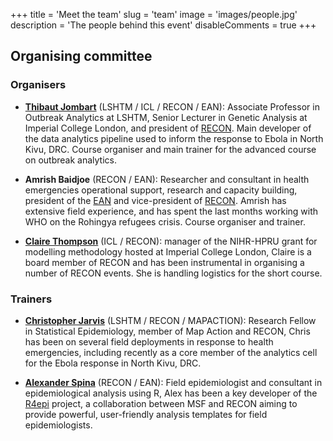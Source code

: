 +++
title = 'Meet the team'
slug = 'team'
image = 'images/people.jpg'
description = 'The people behind this event'
disableComments = true
+++




## Organising committee

### Organisers

* [**Thibaut Jombart**](https://thibautjombart.netlify.com/) (LSHTM / ICL /
  RECON / EAN): Associate Professor in Outbreak Analytics at LSHTM, Senior
  Lecturer in Genetic Analysis at Imperial College London, and president of
  [RECON](https://www.repidemicsconsortium.org/). Main developer of the data
  analytics pipeline used to inform the response to Ebola in North Kivu,
  DRC. Course organiser and main trainer for the advanced course on outbreak
  analytics.


* **Amrish Baidjoe** (RECON / EAN): Researcher and consultant in health
  emergencies operational support, research and capacity building, president of
  the [EAN](https://epietalumni.net/) and vice-president of
  [RECON](https://www.repidemicsconsortium.org/). Amrish has extensive field
  experience, and has spent the last months working with WHO on the Rohingya
  refugees crisis. Course organiser and trainer.


* [**Claire Thompson**](https://www.imperial.ac.uk/people/c.thomson) (ICL /
  RECON): manager of the NIHR-HPRU grant for modelling methodology hosted at
  Imperial College London, Claire is a board member of RECON and has been
  instrumental in organising a number of RECON events. She is handling logistics
  for the short course.




### Trainers

* [**Christopher Jarvis**](https://uk.linkedin.com/in/c-jarvis) (LSHTM / RECON /
  MAPACTION): Research Fellow in Statistical Epidemiology, member of Map Action
  and RECON, Chris has been on several field deployments in response to health
  emergencies, including recently as a core member of the analytics cell for the
  Ebola response in North Kivu, DRC.


* [**Alexander Spina**](https://github.com/aspina7) (RECON / EAN): Field
  epidemiologist and consultant in epidemiological analysis using R, Alex has
  been a key developer of the [R4epi](https://github.com/R4EPI/sitrep) project,
  a collaboration between MSF and RECON aiming to provide powerful,
  user-friendly analysis templates for field epidemiologists.


